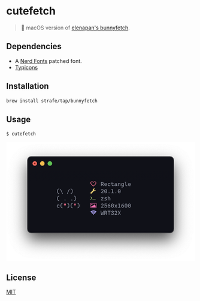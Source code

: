 # cutefetch
> 🐰 macOS version of [elenapan's bunnyfetch](https://github.com/elenapan/dotfiles/blob/master/bin/bunnyfetch).

## Dependencies
- A [Nerd Fonts](https://github.com/ryanoasis/nerd-fonts) patched font.
- [Typicons](https://www.s-ings.com/typicons/)

## Installation
```sh
brew install strafe/tap/bunnyfetch
```

## Usage
```sh
$ cutefetch
```
<center><img src=".github/assets/preview.png"></center>

## License
[MIT](LICENSE)

